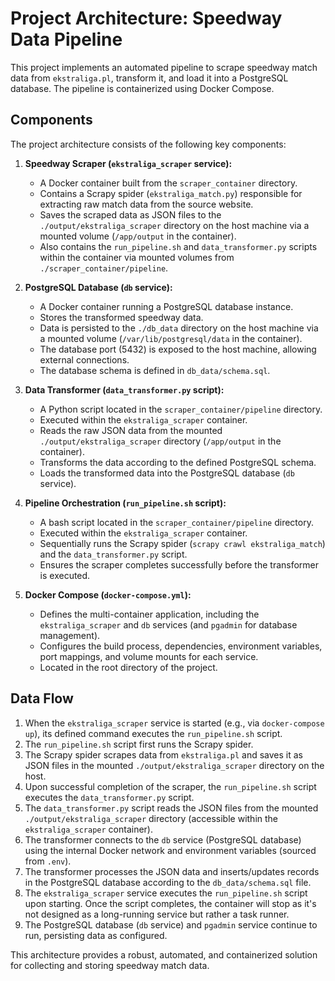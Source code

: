 # Project Architecture: Speedway Data Pipeline

This project implements an automated pipeline to scrape speedway match data from `ekstraliga.pl`, transform it, and load it into a PostgreSQL database. The pipeline is containerized using Docker Compose.

## Components

The project architecture consists of the following key components:

1.  **Speedway Scraper (`ekstraliga_scraper` service):**
    *   A Docker container built from the `scraper_container` directory.
    *   Contains a Scrapy spider (`ekstraliga_match.py`) responsible for extracting raw match data from the source website.
    *   Saves the scraped data as JSON files to the `./output/ekstraliga_scraper` directory on the host machine via a mounted volume (`/app/output` in the container).
    *   Also contains the `run_pipeline.sh` and `data_transformer.py` scripts within the container via mounted volumes from `./scraper_container/pipeline`.

2.  **PostgreSQL Database (`db` service):**
    *   A Docker container running a PostgreSQL database instance.
    *   Stores the transformed speedway data.
    *   Data is persisted to the `./db_data` directory on the host machine via a mounted volume (`/var/lib/postgresql/data` in the container).
    *   The database port (5432) is exposed to the host machine, allowing external connections.
    *   The database schema is defined in `db_data/schema.sql`.

3.  **Data Transformer (`data_transformer.py` script):**
    *   A Python script located in the `scraper_container/pipeline` directory.
    *   Executed within the `ekstraliga_scraper` container.
    *   Reads the raw JSON data from the mounted `./output/ekstraliga_scraper` directory (`/app/output` in the container).
    *   Transforms the data according to the defined PostgreSQL schema.
    *   Loads the transformed data into the PostgreSQL database (`db` service).

4.  **Pipeline Orchestration (`run_pipeline.sh` script):**
    *   A bash script located in the `scraper_container/pipeline` directory.
    *   Executed within the `ekstraliga_scraper` container.
    *   Sequentially runs the Scrapy spider (`scrapy crawl ekstraliga_match`) and the `data_transformer.py` script.
    *   Ensures the scraper completes successfully before the transformer is executed.

5.  **Docker Compose (`docker-compose.yml`):**
    *   Defines the multi-container application, including the `ekstraliga_scraper` and `db` services (and `pgadmin` for database management).
    *   Configures the build process, dependencies, environment variables, port mappings, and volume mounts for each service.
    *   Located in the root directory of the project.

## Data Flow

1.  When the `ekstraliga_scraper` service is started (e.g., via `docker-compose up`), its defined command executes the `run_pipeline.sh` script.
2.  The `run_pipeline.sh` script first runs the Scrapy spider.
3.  The Scrapy spider scrapes data from `ekstraliga.pl` and saves it as JSON files in the mounted `./output/ekstraliga_scraper` directory on the host.
4.  Upon successful completion of the scraper, the `run_pipeline.sh` script executes the `data_transformer.py` script.
5.  The `data_transformer.py` script reads the JSON files from the mounted `./output/ekstraliga_scraper` directory (accessible within the `ekstraliga_scraper` container).
6.  The transformer connects to the `db` service (PostgreSQL database) using the internal Docker network and environment variables (sourced from `.env`).
7.  The transformer processes the JSON data and inserts/updates records in the PostgreSQL database according to the `db_data/schema.sql` file.
8.  The `ekstraliga_scraper` service executes the `run_pipeline.sh` script upon starting. Once the script completes, the container will stop as it's not designed as a long-running service but rather a task runner.
9.  The PostgreSQL database (`db` service) and `pgadmin` service continue to run, persisting data as configured.

This architecture provides a robust, automated, and containerized solution for collecting and storing speedway match data.
